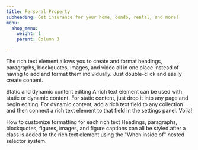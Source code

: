 ```yaml
---
title: Personal Property
subheading: Get insurance for your home, condo, rental, and more!
menu:
  shop_menu:
    weight: 1
    parent: Column 3

---
```

The rich text element allows you to create and format headings, paragraphs, blockquotes, images, and video all in one place instead of having to add and format them individually. Just double-click and easily create content.

Static and dynamic content editing
A rich text element can be used with static or dynamic content. For static content, just drop it into any page and begin editing. For dynamic content, add a rich text field to any collection and then connect a rich text element to that field in the settings panel. Voila!

How to customize formatting for each rich text
Headings, paragraphs, blockquotes, figures, images, and figure captions can all be styled after a class is added to the rich text element using the "When inside of" nested selector system.